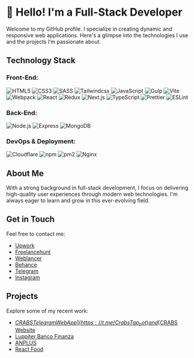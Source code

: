# 👋 Hello! I'm a Full-Stack Developer

Welcome to my GitHub profile. I specialize in creating dynamic and responsive web applications. Here's a glimpse into the technologies I use and the projects I’m passionate about.

## Technology Stack

### Front-End:
![HTML5](https://img.shields.io/badge/HTML-%23494F5C?style=for-the-badge&logo=HTML5)
![CSS3](https://img.shields.io/badge/CSS-%23494F5C?style=for-the-badge&logo=CSS3&logoColor=72A0F6)
![SASS](https://img.shields.io/badge/SASS-%23494F5C?style=for-the-badge&logo=SASS)
![Tailwindcss](https://img.shields.io/badge/Tailwindcss-%23494F5C?style=for-the-badge&logo=Tailwindcss)
![JavaScript](https://img.shields.io/badge/JavaScript-%23494F5C?style=for-the-badge&logo=JavaScript)
![Gulp](https://img.shields.io/badge/Gulp-%23494F5C?style=for-the-badge&logo=Gulp)
![Vite](https://img.shields.io/badge/Vite-%23494F5C?style=for-the-badge&logo=Vite)
![Webpack](https://img.shields.io/badge/Webpack-%23494F5C?style=for-the-badge&logo=Webpack)
![React](https://img.shields.io/badge/React-%23494F5C?style=for-the-badge&logo=React)
![Redux](https://img.shields.io/badge/Redux-%23494F5C?style=for-the-badge&logo=Redux&logoColor=994DE4)
![Next.js](https://img.shields.io/badge/Next.js-%23494F5C?style=for-the-badge&logo=Next.js)
![TypeScript](https://img.shields.io/badge/TypeScript-%23494F5C?style=for-the-badge&logo=TypeScript)
![Prettier](https://img.shields.io/badge/Prettier-%23494F5C?style=for-the-badge&logo=Prettier)
![ESLint](https://img.shields.io/badge/ESLint-%23494F5C?style=for-the-badge&logo=ESLint)

### Back-End:
![Node.js](https://img.shields.io/badge/Node.js-%23494F5C?style=for-the-badge&logo=Node.js)
![Express](https://img.shields.io/badge/Express-%23494F5C?style=for-the-badge&logo=Express)
![MongoDB](https://img.shields.io/badge/MongoDB-%23494F5C?style=for-the-badge&logo=MongoDB)

### DevOps & Deployment:
![Cloudflare](https://img.shields.io/badge/Cloudflare-%23494F5C?style=for-the-badge&logo=Cloudflare)
![npm](https://img.shields.io/badge/npm-%23494F5C?style=for-the-badge&logo=npm)
![pm2](https://img.shields.io/badge/pm2-%23494F5C?style=for-the-badge&logo=pm2)
![Nginx](https://img.shields.io/badge/Nginx-%23494F5C?style=for-the-badge&logo=Nginx)

## About Me

With a strong background in full-stack development, I focus on delivering high-quality user experiences through modern web technologies. I'm always eager to learn and grow in this ever-evolving field.

## Get in Touch

Feel free to contact me:

- [Upwork](https://www.upwork.com/freelancers/~01e09b0d329f8d44b5)
- [Freelancehunt](https://freelancehunt.com/freelancer/hHolyMolly.html)
- [Weblancer](https://www.weblancer.net/users/H0lyM0lly/)
- [Behance](https://www.behance.net/dmitrystotyka)
- [Telegram](https://t.me/developer5417)
- [Instagram](https://www.instagram.com/fontsize0px/)

## Projects

Explore some of my recent work:

- [$CRABS Telegram Web App](https://t.me/CrabsTap_bot) and [$CRABS Website](https://crabstoken.io/)
- [Luppiter Banco Finanza](https://luppiterbancofinanza.com/)
- [ANPLUS](http://anplusmedia.com/)
- [React Food](https://hholymolly.github.io/React-Food/)
